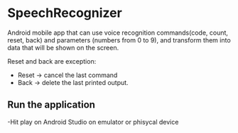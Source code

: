 # SpeechRecognizer
Android mobile app that can use voice recognition commands(code, count, reset, back) and parameters (numbers from 0 to 9), and transform them into
data that will be shown on the screen.

Reset and back are exception: 
- Reset -> cancel the last command
- Back -> delete the last printed output.

## Run the application
-Hit play on Android Studio on emulator or phisycal device
